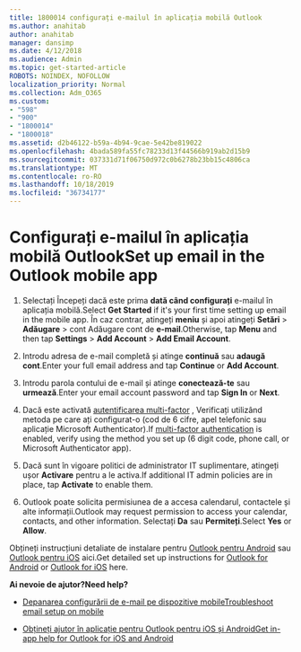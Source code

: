 ```yaml
---
title: 1800014 configurați e-mailul în aplicația mobilă Outlook
ms.author: anahitab
author: anahitab
manager: dansimp
ms.date: 4/12/2018
ms.audience: Admin
ms.topic: get-started-article
ROBOTS: NOINDEX, NOFOLLOW
localization_priority: Normal
ms.collection: Adm_O365
ms.custom:
- "598"
- "900"
- "1800014"
- "1800018"
ms.assetid: d2b46122-b59a-4b94-9cae-5e42be819022
ms.openlocfilehash: 4bada589fa55fc78233d13f44566b919ab2d15b9
ms.sourcegitcommit: 037331d71f06750d972c0b6278b23bb15c4806ca
ms.translationtype: MT
ms.contentlocale: ro-RO
ms.lasthandoff: 10/18/2019
ms.locfileid: "36734177"
---
```

# <a name="set-up-email-in-the-outlook-mobile-app"></a><span data-ttu-id="e16da-102">Configurați e-mailul în aplicația mobilă Outlook</span><span class="sxs-lookup"><span data-stu-id="e16da-102">Set up email in the Outlook mobile app</span></span>

1. <span data-ttu-id="e16da-103">Selectați Începeți dacă este prima **dată când configurați** e-mailul în aplicația mobilă.</span><span class="sxs-lookup"><span data-stu-id="e16da-103">Select **Get Started** if it's your first time setting up email in the mobile app.</span></span> <span data-ttu-id="e16da-104">În caz contrar, atingeți **meniu** și apoi atingeți **Setări** \> **Adăugare** \> cont Adăugare cont de **e-mail**.</span><span class="sxs-lookup"><span data-stu-id="e16da-104">Otherwise, tap **Menu** and then tap **Settings** \> **Add Account** \> **Add Email Account**.</span></span>

2. <span data-ttu-id="e16da-105">Introdu adresa de e-mail completă și atinge **continuă** sau **adaugă cont**.</span><span class="sxs-lookup"><span data-stu-id="e16da-105">Enter your full email address and tap **Continue** or **Add Account**.</span></span>

3. <span data-ttu-id="e16da-106">Introdu parola contului de e-mail și atinge **conectează-te** sau **urmează**.</span><span class="sxs-lookup"><span data-stu-id="e16da-106">Enter your email account password and tap **Sign In** or **Next**.</span></span>

4. <span data-ttu-id="e16da-107">Dacă este activată [autentificarea multi-factor](https://docs.microsoft.com/office365/admin/security-and-compliance/set-up-multi-factor-authentication) , Verificați utilizând metoda pe care ați configurat-o (cod de 6 cifre, apel telefonic sau aplicație Microsoft Authenticator).</span><span class="sxs-lookup"><span data-stu-id="e16da-107">If [multi-factor authentication](https://docs.microsoft.com/office365/admin/security-and-compliance/set-up-multi-factor-authentication) is enabled, verify using the method you set up (6 digit code, phone call, or Microsoft Authenticator app).</span></span>

5. <span data-ttu-id="e16da-108">Dacă sunt în vigoare politici de administrator IT suplimentare, atingeți ușor **Activare** pentru a le activa.</span><span class="sxs-lookup"><span data-stu-id="e16da-108">If additional IT admin policies are in place, tap **Activate** to enable them.</span></span>

6. <span data-ttu-id="e16da-109">Outlook poate solicita permisiunea de a accesa calendarul, contactele și alte informații.</span><span class="sxs-lookup"><span data-stu-id="e16da-109">Outlook may request permission to access your calendar, contacts, and other information.</span></span> <span data-ttu-id="e16da-110">Selectați **Da** sau **Permiteți**.</span><span class="sxs-lookup"><span data-stu-id="e16da-110">Select **Yes** or **Allow**.</span></span>

<span data-ttu-id="e16da-111">Obțineți instrucțiuni detaliate de instalare pentru [Outlook pentru Android](https://support.office.com/article/886db551-8dfa-4fd5-b835-f8e532091872.aspx) sau [Outlook pentru iOS](https://support.office.com/article/b2de2161-cc1d-49ef-9ef9-81acd1c8e234.aspx) aici.</span><span class="sxs-lookup"><span data-stu-id="e16da-111">Get detailed set up instructions for [Outlook for Android](https://support.office.com/article/886db551-8dfa-4fd5-b835-f8e532091872.aspx) or [Outlook for iOS](https://support.office.com/article/b2de2161-cc1d-49ef-9ef9-81acd1c8e234.aspx) here.</span></span>
  
 <span data-ttu-id="e16da-112">**Ai nevoie de ajutor?**</span><span class="sxs-lookup"><span data-stu-id="e16da-112">**Need help?**</span></span>
  
- [<span data-ttu-id="e16da-113">Depanarea configurării de e-mail pe dispozitive mobile</span><span class="sxs-lookup"><span data-stu-id="e16da-113">Troubleshoot email setup on mobile</span></span>](https://support.office.com/article/a264ef01-9c88-48fb-9285-7017e4f31f02.aspx)

- [<span data-ttu-id="e16da-114">Obțineți ajutor în aplicație pentru Outlook pentru iOS și Android</span><span class="sxs-lookup"><span data-stu-id="e16da-114">Get in-app help for Outlook for iOS and Android</span></span>](https://support.office.com/article/218a22d1-9fa5-4889-b689-de1c63493243.aspx#ID0EAABAAA=Contact_Support)

